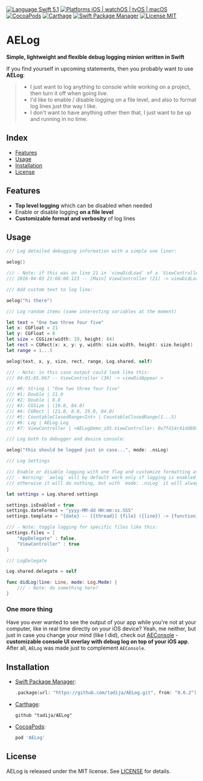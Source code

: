 [![Language Swift 5.1](https://img.shields.io/badge/Swift-5.1-orange.svg?style=flat)](https://swift.org)
[![Platforms iOS | watchOS | tvOS | macOS](https://img.shields.io/badge/Platforms-iOS%20%7C%20watchOS%20%7C%20tvOS%20%7C%20macOS-lightgray.svg?style=flat)](http://www.apple.com)
[![CocoaPods](https://img.shields.io/cocoapods/v/AELog.svg?style=flat)](https://cocoapods.org/pods/AELog)
[![Carthage](https://img.shields.io/badge/Carthage-compatible-brightgreen.svg?style=flat)](https://github.com/Carthage/Carthage)
[![Swift Package Manager](https://img.shields.io/badge/SPM-compatible-brightgreen.svg)](https://github.com/apple/swift-package-manager)
[![License MIT](https://img.shields.io/badge/License-MIT-lightgrey.svg?style=flat)](https://github.com/tadija/AELog/blob/master/LICENSE)

# AELog

**Simple, lightweight and flexible debug logging minion written in Swift**

If you find yourself in upcoming statements, then you probably want to use **AELog**:  
> - I just want to log anything to console while working on a project, then turn it off when going live.  
> - I'd like to enable / disable logging on a file level, and also to format log lines just the way I like.  
> - I don't want to have anything other then that, I just want to be up and running in no time.

## Index
- [Features](#features)
- [Usage](#usage)
- [Installation](#installation)
- [License](#license)

## Features
- **Top level logging** which can be disabled when needed
- Enable or disable logging **on a file level**
- **Customizable format and verbosity** of log lines

## Usage

```swift
/// Log detailed debugging information with a simple one liner:

aelog()

/// - Note: if this was on line 21 in `viewDidLoad` of a `ViewController`, output could look like this:
/// 2016-04-03 21:08:00.123 -- [Main] ViewController (21) -> viewDidLoad() >

/// Add custom text to log line:

aelog("hi there")

/// Log random items (some interesting variables at the moment)

let text = "One two three four five"
let x: CGFloat = 21
let y: CGFloat = 8
let size = CGSize(width: 19, height: 84)
let rect = CGRect(x: x, y: y, width: size.width, height: size.height)
let range = 1...5

aelog(text, x, y, size, rect, range, Log.shared, self)

/// - Note: in this case output could look like this:
/// 04:01:05.967 -- ViewController (30) -> viewDidAppear > 

/// #0: String | "One two three four five"
/// #1: Double | 21.0
/// #2: Double | 8.0
/// #3: CGSize | (19.0, 84.0)
/// #4: CGRect | (21.0, 8.0, 19.0, 84.0)
/// #5: CountableClosedRange<Int> | CountableClosedRange(1...5)
/// #6: Log | AELog.Log
/// #7: ViewController | <AELogDemo_iOS.ViewController: 0x7fd14c41dd60>

/// Log both to debugger and device console:

aelog("this should be logged just in case...", mode: .nsLog)

/// Log Settings

/// Enable or disable logging with one flag and customize formatting as you like.
/// - Warning: `aelog` will by default work only if logging is enabled and file is not disabled in settings,
/// otherwise it will do nothing, but with `mode: .nsLog` it will always work, wether logging is enabled or not.

let settings = Log.shared.settings

settings.isEnabled = true
settings.dateFormat = "yyyy-MM-dd HH:mm:ss.SSS"
settings.template = "{date} -- [{thread}] {file} ({line}) -> {function} > {text}"

/// - Note: toggle logging for specific files like this:
settings.files = [
    "AppDelegate" : false,
    "ViewController" : true
]

/// LogDelegate

Log.shared.delegate = self

func didLog(line: Line, mode: Log.Mode) {
    /// - Note: do something here?
}
```

### One more thing

Have you ever wanted to see the output of your app while you're not at your computer, like in real time directly on your iOS device? Yeah, me neither, but just in case you change your mind (like I did), check out [AEConsole](https://github.com/tadija/AEConsole) - **customizable console UI overlay with debug log on top of your iOS app**. After all, `AELog` was made just to complement `AEConsole`.

## Installation

- [Swift Package Manager](https://swift.org/package-manager/):
    
    ```swift
    .package(url: "https://github.com/tadija/AELog.git", from: "0.6.2")
    ```

- [Carthage](https://github.com/Carthage/Carthage):

	```ogdl
	github "tadija/AELog"
	```

- [CocoaPods](http://cocoapods.org/):

	```ruby
	pod 'AELog'
	```

## License
AELog is released under the MIT license. See [LICENSE](LICENSE) for details.
